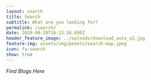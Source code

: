 ```yaml
---
layout: search
title: Search
subtitle: What are you looking for?
permalink: /search/
date: 2020-09-29T16:13:56.696Z
header_feature_image: ../uploads/download_auto_x2.jpg
feature-img: assets/img/pexels/search-map.jpeg
icon: fa-search
show: true
---
```

*Find Blogs Here*